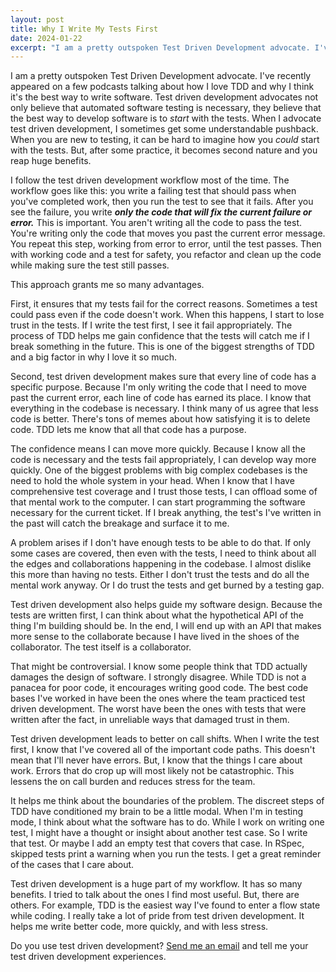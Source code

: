 ```yaml
---
layout: post
title: Why I Write My Tests First
date: 2024-01-22
excerpt: "I am a pretty outspoken Test Driven Development advocate. I've recently appeared on a few podcasts talking about how I love TDD and why I think it's the best way to write software. Test driven development advocates not only believe that automated software testing is necessary, they believe that the best way to develop software is to start with the tests."
---
```


I am a pretty outspoken Test Driven Development advocate. I've recently appeared on a few podcasts talking about how I love TDD and why I think it's the best way to write software. Test driven development advocates not only believe that automated software testing is necessary, they believe that the best way to develop software is to *start* with the tests. When I advocate test driven development, I sometimes get some understandable pushback. When you are new to testing, it can be hard to imagine how you *could* start with the tests. But, after some practice, it becomes second nature and you reap huge benefits. 

I follow the test driven development workflow most of the time. The workflow goes like this: you write a failing test that should pass when you've completed work, then you run the test to see that it fails. After you see the failure, you write ***only the code that will fix the current failure or error.*** This is important. You aren't writing all the code to pass the test. You're writing only the code that moves you past the current error message. You repeat this step, working from error to error, until the test passes. Then with working code and a test for safety, you refactor and clean up the code while making sure the test still passes. 

This approach grants me so many advantages.

First, it ensures that my tests fail for the correct reasons. Sometimes a test could pass even if the code doesn't work. When this happens, I start to lose trust in the tests. If I write the test first, I see it fail appropriately. The process of TDD helps me gain confidence that the tests will catch me if I break something in the future. This is one of the biggest strengths of TDD and a big factor in why I love it so much. 

Second, test driven development makes sure that every line of code has a specific purpose. Because I'm only writing the code that I need to move past the current error, each line of code has earned its place. I know that everything in the codebase is necessary. I think many of us agree that less code is better. There's tons of memes about how satisfying it is to delete code. TDD lets me know that all that code has a purpose. 

The confidence means I can move more quickly. Because I know all the code is necessary and the tests fail appropriately, I can develop way more quickly. One of the biggest problems with big complex codebases is the need to hold the whole system in your head. When I know that I have comprehensive test coverage and I trust those tests, I can offload some of that mental work to the computer. I can start programming the software necessary for the current ticket. If I break anything, the test's I've written in the past will catch the breakage and surface it to me. 

A problem arises if I don't have enough tests to be able to do that. If only some cases are covered, then even with the tests, I need to think about all the edges and collaborations happening in the codebase. I almost dislike this more than having no tests. Either I don't trust the tests and do all the mental work anyway. Or I do trust the tests and get burned by a testing gap. 

Test driven development also helps guide my software design. Because the tests are written first, I can think about what the hypothetical API of the thing I'm building should be. In the end, I will end up with an API that makes more sense to the collaborate because I have lived in the  shoes of the collaborator. The test itself is a collaborator. 

That might be controversial. I know some people think that TDD actually damages the design of software. I strongly disagree. While TDD is not a panacea for poor code, it encourages writing good code. The best code bases I've worked in have been the ones where the team practiced test driven development. The worst have been the ones with tests that were written after the fact, in unreliable ways that damaged trust in them.

Test driven development leads to better on call shifts. When I write the test first, I know that I've covered all of the important code paths. This doesn't mean that I'll never have errors. But, I know that the things I care about work. Errors that do crop up will most likely not be catastrophic. This lessens the on call burden and reduces stress for the team. 

It helps me think about the boundaries of the problem. The discreet steps of TDD have conditioned my brain to be a little modal. When I'm in testing mode, I think about what the software has to do. While I work on writing one test, I might have a thought or insight about another test case. So I write that test. Or maybe I add an empty test that covers that case. In RSpec, skipped tests print a warning when you run the tests. I get a great reminder of the cases that I care about.

Test driven development is a huge part of my workflow. It has so many benefits. I tried to talk about the ones I find most useful. But, there are others. For example, TDD is the easiest way I've found to enter a flow state while coding. I really take a lot of pride from test driven development. It helps me write better code, more quickly, and with less stress.

Do you use test driven development? [Send me an email](mailto:elise.shaffer@hey.com) and tell me your test driven development experiences. 

